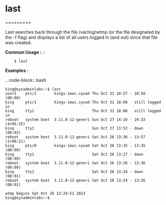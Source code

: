 # last
=========

Last searches back through the file /var/log/wtmp (or the file designated by the -f flag)
and  displays a list of all users logged in (and out) since that file was created.

**Common Usage :**  ::

		$ last
		

**Examples :**

.. code-block:: bash


	king@sysadminlabs:~$ last
	user1    pts/2        kings-imac.sysad Thu Oct 31 18:57 - 18:58  (00:00)
	king     pts/1        kings-imac.sysad Thu Oct 31 18:08   still logged in
	king     tty1                          Thu Oct 31 18:06   still logged in
	reboot   system boot  3.11.0-12-generi Sun Oct 27 14:18 - 19:33 (4+05:15)
	king     tty1                          Sun Oct 27 13:53 - down   (00:03)
	reboot   system boot  3.11.0-12-generi Sat Oct 26 13:36 - 13:57 (1+00:21)
	king     pts/0        kings-imac.sysad Sat Oct 26 13:35 - 13:35  (00:00)
	king     tty1                          Sat Oct 26 13:27 - down   (00:09)
	reboot   system boot  3.11.0-12-generi Sat Oct 26 13:26 - 13:36  (00:09)
	king     tty1                          Sat Oct 26 13:24 - down   (00:01)
	reboot   system boot  3.11.0-12-generi Sat Oct 26 13:24 - 13:26  (00:01)

	wtmp begins Sat Oct 26 13:24:51 2013
	king@sysadminlabs:~$